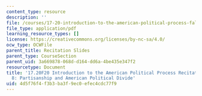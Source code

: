 ```yaml
---
content_type: resource
description: ''
file: /courses/17-20-introduction-to-the-american-political-process-fall-2020/4d5f76f4f3b3ba3f9ec0efec4cdc77f9_MIT17_20F20_rec8.pdf
file_type: application/pdf
learning_resource_types: []
license: https://creativecommons.org/licenses/by-nc-sa/4.0/
ocw_type: OCWFile
parent_title: Recitation Slides
parent_type: CourseSection
parent_uid: 3a669878-068d-d164-dd6a-4be435e347f2
resourcetype: Document
title: '17.20F20 Introduction to the American Political Process Recitation Slides
  8: Partisanship and American Political Divide'
uid: 4d5f76f4-f3b3-ba3f-9ec0-efec4cdc77f9
---
```

